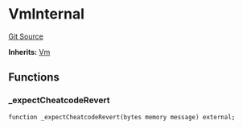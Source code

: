 # VmInternal
[Git Source](https://github.com/dustinstacy/boncurs/blob/6c025f69156de715812d7a6a70f223cf6541ed15/lib/forge-std/test/StdAssertions.t.sol)

**Inherits:**
[Vm](/lib/forge-std/src/Vm.sol/interface.Vm.md)


## Functions
### _expectCheatcodeRevert


```solidity
function _expectCheatcodeRevert(bytes memory message) external;
```

